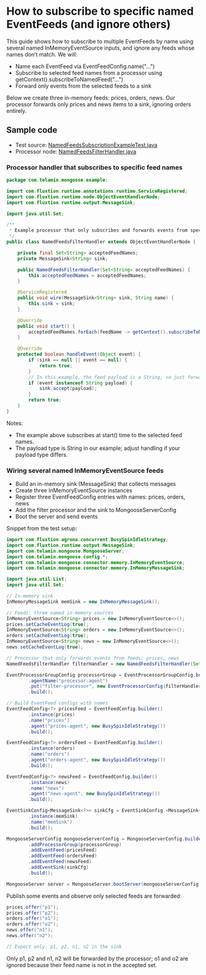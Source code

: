 # How to subscribe to specific named EventFeeds (and ignore others)

This guide shows how to subscribe to multiple EventFeeds by name using several named InMemoryEventSource inputs, and
ignore any feeds whose names don’t match. We will:

- Name each EventFeed via EventFeedConfig.name("...")
- Subscribe to selected feed names from a processor using getContext().subscribeToNamedFeed("...")
- Forward only events from the selected feeds to a sink

Below we create three in-memory feeds: prices, orders, news. Our processor forwards only prices and news items to a
sink, ignoring orders entirely.

## Sample code

- Test
  source: [NamedFeedsSubscriptionExampleTest.java]({{source_root}}/test/java/com/telamin/mongoose/example/NamedFeedsSubscriptionExampleTest.java)
- Processor
  node: [NamedFeedsFilterHandler.java]({{source_root}}/test/java/com/telamin/mongoose/example/NamedFeedsFilterHandler.java)

### Processor handler that subscribes to specific feed names

```java
package com.telamin.mongoose.example;

import com.fluxtion.runtime.annotations.runtime.ServiceRegistered;
import com.fluxtion.runtime.node.ObjectEventHandlerNode;
import com.fluxtion.runtime.output.MessageSink;

import java.util.Set;

/**
 * Example processor that only subscribes and forwards events from specific named EventFeeds.
 */
public class NamedFeedsFilterHandler extends ObjectEventHandlerNode {

    private final Set<String> acceptedFeedNames;
    private MessageSink<String> sink;

    public NamedFeedsFilterHandler(Set<String> acceptedFeedNames) {
        this.acceptedFeedNames = acceptedFeedNames;
    }

    @ServiceRegistered
    public void wire(MessageSink<String> sink, String name) {
        this.sink = sink;
    }

    @Override
    public void start() {
        acceptedFeedNames.forEach(feedName -> getContext().subscribeToNamedFeed(feedName));
    }

    @Override
    protected boolean handleEvent(Object event) {
        if (sink == null || event == null) {
            return true;
        }
        // In this example, the feed payload is a String, so just forward it
        if (event instanceof String payload) {
            sink.accept(payload);
        }
        return true;
    }
}
```

Notes:

- The example above subscribes at start() time to the selected feed names.
- The payload type is String in our example; adjust handling if your payload type differs.

### Wiring several named InMemoryEventSource feeds

- Build an in-memory sink (MessageSink<String>) that collects messages
- Create three InMemoryEventSource<String> instances
- Register three EventFeedConfig entries with names: prices, orders, news
- Add the filter processor and the sink to MongooseServerConfig
- Boot the server and send events

Snippet from the test setup:

```java
import com.fluxtion.agrona.concurrent.BusySpinIdleStrategy;
import com.fluxtion.runtime.output.MessageSink;
import com.telamin.mongoose.MongooseServer;
import com.telamin.mongoose.config.*;
import com.telamin.mongoose.connector.memory.InMemoryEventSource;
import com.telamin.mongoose.connector.memory.InMemoryMessageSink;

import java.util.List;
import java.util.Set;

// In-memory sink
InMemoryMessageSink memSink = new InMemoryMessageSink();

// Feeds: three named in-memory sources
InMemoryEventSource<String> prices = new InMemoryEventSource<>();
prices.setCacheEventLog(true);
InMemoryEventSource<String> orders = new InMemoryEventSource<>();
orders.setCacheEventLog(true);
InMemoryEventSource<String> news = new InMemoryEventSource<>();
news.setCacheEventLog(true);

// Processor that only forwards events from feeds: prices, news
NamedFeedsFilterHandler filterHandler = new NamedFeedsFilterHandler(Set.of("prices", "news"));

EventProcessorGroupConfig processorGroup = EventProcessorGroupConfig.builder()
        .agentName("processor-agent")
        .put("filter-processor", new EventProcessorConfig(filterHandler))
        .build();

// Build EventFeed configs with names
EventFeedConfig<?> pricesFeed = EventFeedConfig.builder()
        .instance(prices)
        .name("prices")
        .agent("prices-agent", new BusySpinIdleStrategy())
        .build();

EventFeedConfig<?> ordersFeed = EventFeedConfig.builder()
        .instance(orders)
        .name("orders")
        .agent("orders-agent", new BusySpinIdleStrategy())
        .build();

EventFeedConfig<?> newsFeed = EventFeedConfig.builder()
        .instance(news)
        .name("news")
        .agent("news-agent", new BusySpinIdleStrategy())
        .build();

EventSinkConfig<MessageSink<?>> sinkCfg = EventSinkConfig.<MessageSink<?>>builder()
        .instance(memSink)
        .name("memSink")
        .build();

MongooseServerConfig mongooseServerConfig = MongooseServerConfig.builder()
        .addProcessorGroup(processorGroup)
        .addEventFeed(pricesFeed)
        .addEventFeed(ordersFeed)
        .addEventFeed(newsFeed)
        .addEventSink(sinkCfg)
        .build();

MongooseServer server = MongooseServer.bootServer(mongooseServerConfig, rec -> {});
```

Publish some events and observe only selected feeds are forwarded:

```java
prices.offer("p1");
prices.offer("p2");
orders.offer("o1");
orders.offer("o2");
news.offer("n1");
news.offer("n2");

// Expect only: p1, p2, n1, n2 in the sink
```

Only p1, p2 and n1, n2 will be forwarded by the processor; o1 and o2 are ignored because their feed name is not in the
accepted set.
